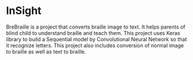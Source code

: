# InSight
BreBraille is a project that converts braille image to text. It helps parents of blind child to understand braille and teach them. This project uses Keras library to build a Sequential model by Convolutional Neural Network so  that it recognize letters. This project also includes conversion of normal image to braille as well as text to braille.
